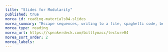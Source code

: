 ```yaml
---
title: "Slides for Modularity"
published: true
morea_id: reading-materials04-slides
morea_summary: "Escape sequences, writing to a file, spaghetti code, bento code, and grocery list"
morea_type: reading
morea_url: https://speakerdeck.com/billlymacc/lecture04
morea_sort_order: 2
morea_labels:
---
```

